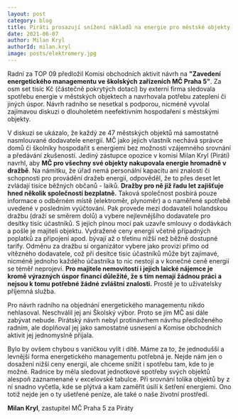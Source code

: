 ```yaml
---
layout: post
category: blog
title: Piráti prosazují snížení nákladů na energie pro městské objekty formou hromadného nákupu
date: 2021-06-07
author: Milan Kryl
authorId: milan.kryl
image: posts/elektromery.jpg
---
```


Radní za TOP 09 předložil Komisi obchodních aktivit návrh na **"Zavedení energetického managementu ve školských zařízeních MČ Praha 5"**. Za osm set tisíc Kč (částečně pokrytých dotací) by externí firma sledovala spotřebu energie v městských objektech a navrhovala potřebu zateplení či jiných úspor. Návrh radního se nesetkal s podporou, nicméně vyvolal zajímavou diskuzi o dlouholetém neefektivním hospodaření s městskými objekty.


V diskuzi se ukázalo, že každý ze 47 městských objektů má samostatně nasmlouvané dodavatele energií. MČ jako jejich vlastník nechává správce domů či školníky hospodařit s energiemi bez možnosti vzájemného srovnání a předávání zkušeností. Jediný zástupce opozice v komisi Milan Kryl (Piráti) navrhl, aby **MČ pro všechny své objekty nakupovala energie hromadně v dražbě**.  Na námitku, že úřad nemá personální kapacitu ani znalosti či schopnosti pro provádění dražeb energií, odpověděl, že to přes deset let zvládají tisíce běžných občanů - laiků. **Dražby pro ně již řadu let zajišťuje hned několik společností bezplatně.** Taková společnost posbírá pouze informace o odběrném místě (elektroměr, plynoměr) a o naměřené spotřebě uvedené v posledním vyúčtování. Pak provede mezi dodavateli holandskou dražbu (draží se směrem dolů) a vybere nejlevnějšího dodavatele pro desítky tisíc účastníků. S jejich plnou mocí pak uzavře smlouvy o dodávkách a pošle je majiteli objektu. Vydražené ceny energií včetně případných poplatků za připojení apod. bývají až o třetinu nižší než běžně dostupné tarify. Odměnu za dražbu si organizátor vybere jako provizi přímo od vítězného dodavatele, což při desítce tisíc účastníků může být zajímavé, nicméně jednoho každého účastníka to nic nestojí a v konečné ceně energií se téměř neprojeví. **Pro majitele nemovitostí i jejich laické nájemce je kromě výrazných úspor financí důležité, že s tím nemají žádnou práci a nejsou k tomu potřebné žádné zvláštní znalosti.** Prostě je to uživatelsky příjemná služba.


Pro návrh radního na objednání energetického managementu nikdo nehlasoval. Neschválil jej ani Školský výbor. Proto se jím MČ asi dále zabývat nebude.  Pirátský návrh nebyl protinávrhem návrhu předloženého radním, ale doplňoval jej jako samostatné usnesení a Komise obchodních aktivit jej jednomyslně přijala. 


Bylo by ovšem chybou s vaničkou vylít i dítě. Máme za to, že jednodušší a levnější forma energetického managementu potřebná je. Nejde nám jen o dosažení nižší ceny energií, ale chceme snížit i spotřebu tam, kde to je možné. Radnice by měla sledovat jednotkové spotřeby svých objektů alespoň zaznamenané v excelovské tabulce. Při srovnání tolika objektů by z ní snadno vyčetla, kde se plýtvá a kam zaměřit úsilí k šetření energiemi.  Ono totiž nejde jen o ty ušetřené peníze, ale také o naše životní prostředí.


**Milan Kryl**, zastupitel MČ Praha 5 za Piráty


